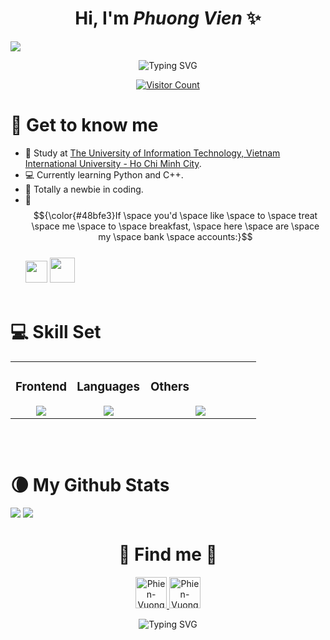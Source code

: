 # <h1 align="center">Hi, I'm ***Phuong Vien*** ✨</h1>

![](https://i.imgur.com/l6moi9F.jpeg)

<p align="center">
<img src="https://readme-typing-svg.herokuapp.com?font=Fira+Code&pause=1000&color=48bfe3&center=true&vCenter=true&width=435&lines=Computer+Science;Artificial+Intelligence;Young,+Dumb+And+Broke;" alt="Typing SVG" />
</p>

<div align="center">
<a href="https://visitcount.itsvg.in">
    <img src="https://visitcount.itsvg.in/api?id=PhienVuong&icon=0&color=0" alt="Visitor Count">
</a>
</div>

# 🐳 Get to know me
- 🏫 Study at [The University of Information Technology, Vietnam International University - Ho Chi Minh City](https://www.uit.edu.vn/).
- 💻 Currently learning Python and C++.
- 🐥 Totally a newbie in coding.
- 🥹 $${\color{#48bfe3}If \space you'd \space like \space to \space treat \space me \space to \space breakfast, \space here \space are \space my \space bank \space accounts:}$$ <br/>
   [<img src='https://upload.wikimedia.org/wikipedia/vi/8/85/Vietcombank_Logo.png' height='35'>](https://i.imgur.com/3is8p6b.png) [<img src='https://upload.wikimedia.org/wikipedia/commons/thumb/2/25/Logo_MB_new.png/1200px-Logo_MB_new.png' height='40'>](https://i.imgur.com/0IUY7PB.png)
<br><br>

# 💻 Skill Set

<table><tr><td valign="top" width="25%">

### Frontend  
<a href="https://github.com/tayyabadev">
<div align="center">  
       <img src="https://skillicons.dev/icons?i=html&perline=4" /> 
</div>
</a>
</td><td valign="top" width="30%">
        
### Languages
<a href="https://github.com/PhienVuong">
<div align="center">
       <img src="https://skillicons.dev/icons?i=python,cpp&perline=4" /> 
</div>
</a>

</td><td valign="top" width="50%">
  
### Others
<a href="https://github.com/PhienVuong">
<div align="center">
       <img src="https://skillicons.dev/icons?i=git,github,vscode&perline=4" /> 
</div>
</a>
</td>
</tr></table>
<br><br>

# 🌘 My Github Stats
![](https://github-readme-stats.vercel.app/api?username=PhienVuong&theme=catppuccin_mocha&hide_border=false&include_all_commits=false&count_private=false)
![](https://github-readme-streak-stats.herokuapp.com/?user=PhienVuong&theme=catppuccin_mocha&hide_border=false)<br/>

# <h1 align="center">🙌 Find me 🙌</h1> 
<div align="center">
<a href="https://www.facebook.com/profile.php?id=61565743432277" target="blank">
 <img src='https://upload.wikimedia.org/wikipedia/commons/thumb/b/b8/2021_Facebook_icon.svg/2048px-2021_Facebook_icon.svg.png' height='50' alt="Phien-Vuong-facebook"/> 
    </a> 
   <a href="https://www.instagram.com/fwnvyn/" target="blank">
 <img src='https://upload.wikimedia.org/wikipedia/commons/thumb/a/a5/Instagram_icon.png/2048px-Instagram_icon.png' height='50' alt="Phien-Vuong-instagram"/> 
    </a> 
</div>

<p align="center">
<img src="https://readme-typing-svg.herokuapp.com?font=Fira+Code&pause=1000&color=48bfe3&center=true&vCenter=true&width=435&lines=Thank+You+For+Visiting+<3;" alt="Typing SVG" /> </p>









